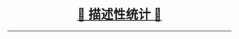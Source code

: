 [<h1 align = "center">:rocket: 描述性统计 :facepunch:</h1>][1]

---
[1]: https://zhuanlan.zhihu.com/p/26179943
